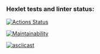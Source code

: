 ### Hexlet tests and linter status:
[![Actions Status](https://github.com/svdegron/java-project-61/workflows/hexlet-check/badge.svg)](https://github.com/svdegron/java-project-61/actions)

[![Maintainability](https://api.codeclimate.com/v1/badges/db682f2bffa28e294c4d/maintainability)](https://codeclimate.com/github/svdegron/java-project-61/maintainability)

[![asciicast](https://asciinema.org/a/04FXSJtBUMLMxZTGLQYvOThwl.svg)](https://asciinema.org/a/04FXSJtBUMLMxZTGLQYvOThwl)